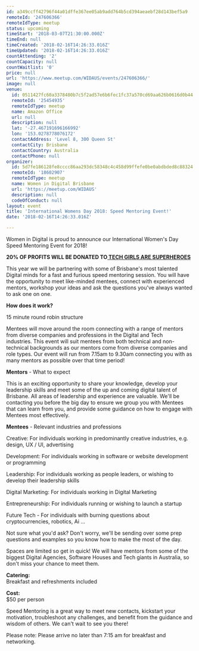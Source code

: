 ```yaml
---
id: a349ccff42796f44a01dffe367ee05ab9add764b5cd394aeaebf28d143bef5a9
remoteId: '247606366'
remoteIdType: meetup
status: upcoming
timeStart: '2018-03-07T21:30:00.000Z'
timeEnd: null
timeCreated: '2018-02-16T14:26:33.016Z'
timeUpdated: '2018-02-16T14:26:33.016Z'
countAttending: '2'
countCapacity: null
countWaitlist: '0'
price: null
url: 'https://www.meetup.com/WIDAUS/events/247606366/'
image: null
venue:
  id: 0511427fc60a3378480b7c5f2ad57e6b6fec1fc37a570cd69aa626b0616d0b44
  remoteId: '25454935'
  remoteIdType: meetup
  name: Amazon Office
  url: null
  description: null
  lat: '-27.467191696166992'
  lon: '153.0278778076172'
  contactAddress: 'Level 8, 300 Queen St'
  contactCity: Brisbane
  contactCountry: Australia
  contactPhone: null
organizer:
  id: 5d7fe186128fe8cccc86aa293dc58348c4c458d99ffefe0be0abdbded8c88324
  remoteId: '18602907'
  remoteIdType: meetup
  name: Women in Digital Brisbane
  url: 'https://meetup.com/WIDAUS'
  description: null
  codeOfConduct: null
layout: event
title: 'International Womens Day 2018: Speed Mentoring Event!'
date: '2018-02-16T14:26:33.016Z'

---
```

<p>Women in Digital is proud to announce our International Women's Day Speed Mentoring Event for 2018! </p> <p><b>20% OF PROFITS WILL BE DONATED TO</b><a href="http://www.techgirlsaresuperheroes.org/"><b> TECH GIRLS ARE SUPERHEROES</b></a></p> <p>This year we will be partnering with some of Brisbane's most talented Digital minds for a fast and furious speed mentoring session. You will have the opportunity to meet like-minded mentees, connect with experienced mentors, workshop your ideas and ask the questions you've always wanted to ask one on one. </p> <p><b>How does it work? </b></p> <p>15 minute round robin structure</p> <p>Mentees will move around the room connecting with a range of mentors from diverse companies and professions in the Digital and Tech industries. This event will suit mentees from both technical and non-technical backgrounds as our mentors come from diverse companies and role types. Our event will run from 7.15am to 9.30am connecting you with as many mentors as possible over that time period!</p> <p><b>Mentors</b> - What to expect</p> <p>This is an exciting opportunity to share your knowledge, develop your leadership skills and meet some of the up and coming digital talent of Brisbane. All areas of leadership and experience are valuable. We'll be contacting you before the big day to ensure we group you with Mentees that can learn from you, and provide some guidance on how to engage with Mentees most effectively. </p> <p><b>Mentees</b> - Relevant industries and professions</p> <p>Creative: For individuals working in predominantly creative industries, e.g. design, UX / UI, advertising </p> <p>Development: For individuals working in software or website development or programming </p> <p>Leadership: For individuals working as people leaders, or wishing to develop their leadership skills </p> <p>Digital Marketing: For individuals working in Digital Marketing </p> <p>Entrepreneurship: For individuals running or wishing to launch a startup </p> <p>Future Tech - For individuals with burning questions about cryptocurrencies, robotics, Ai ... </p> <p>Not sure what you'd ask? Don't worry, we'll be sending over some prep questions and examples so you know how to make the most of the day. </p> <p>Spaces are limited so get in quick! We will have mentors from some of the biggest Digital Agencies, Software Houses and Tech giants in Australia, so don't miss your chance to meet them. </p> <p><b>Catering: </b><br/>Breakfast and refreshments included </p> <p><b>Cost: </b><br/>$50 per person </p> <p>Speed Mentoring is a great way to meet new contacts, kickstart your motivation, troubleshoot any challenges, and benefit from the guidance and wisdom of others. We can't wait to see you there!</p> <p>Please note: Please arrive no later than 7:15 am for breakfast and networking.</p>
